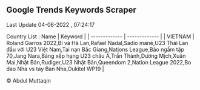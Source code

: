 

## Google Trends Keywords Scraper 
 
Last Update 04-06-2022 , 07:24:17

Country List :
 Name  | Keyword |
| ------------- | ------------- |
| VIETNAM | Roland Garros 2022,Bỉ và Hà Lan,Rafael Nadal,Sadio mané,U23 Thái Lan đấu với U23 Việt Nam,Tai nạn Bắc Giang,Nations League,Bão ngầm tập 70,Jang Nara,Bảng xếp hạng U23 châu Á,Trấn Thành,Dương Mịch,Xuân Mai,Nhật Bản,Rudiger,U23 Nhật Bản,Queendom 2,Nation League 2022,Bo dao Nha vs tay Ban Nha,Oukitel WP19 |



© Abdul Muttaqin 
